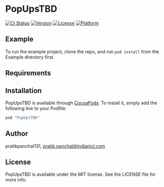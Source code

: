 # PopUpsTBD

[![CI Status](http://img.shields.io/travis/pratikpanchal131/PopUpsTBD.svg?style=flat)](https://travis-ci.org/pratikpanchal131/PopUpsTBD)
[![Version](https://img.shields.io/cocoapods/v/PopUpsTBD.svg?style=flat)](http://cocoapods.org/pods/PopUpsTBD)
[![License](https://img.shields.io/cocoapods/l/PopUpsTBD.svg?style=flat)](http://cocoapods.org/pods/PopUpsTBD)
[![Platform](https://img.shields.io/cocoapods/p/PopUpsTBD.svg?style=flat)](http://cocoapods.org/pods/PopUpsTBD)

## Example

To run the example project, clone the repo, and run `pod install` from the Example directory first.

## Requirements

## Installation

PopUpsTBD is available through [CocoaPods](http://cocoapods.org). To install
it, simply add the following line to your Podfile:

```ruby
pod "PopUpsTBD"
```

## Author

pratikpanchal131, pratik.panchal@indianicl.com

## License

PopUpsTBD is available under the MIT license. See the LICENSE file for more info.
